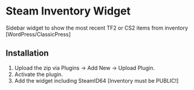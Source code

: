 # Steam Inventory Widget
Sidebar widget to show the most recent TF2 or CS2 items from inventory [WordPress/ClassicPress]

## Installation

1. Upload the zip via Plugins → Add New → Upload Plugin.
2. Activate the plugin.
3. Add the widget including SteamID64 [Inventory must be PUBLIC!]
